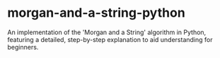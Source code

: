 # morgan-and-a-string-python
An implementation of the 'Morgan and a String' algorithm in Python, featuring a detailed, step-by-step explanation to aid understanding for beginners.
